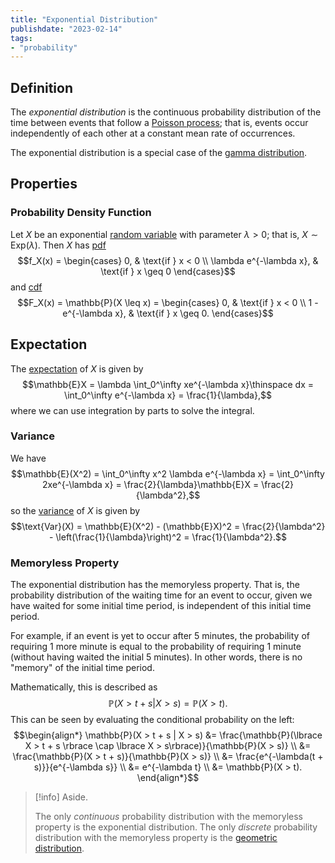 ```yaml
---
title: "Exponential Distribution"
publishdate: "2023-02-14"
tags:
- "probability"
---
```


## Definition
The *exponential distribution* is the continuous probability distribution of the time between events that follow a [Poisson process](statistics/poisson-distribution.md); that is, events occur independently of each other at a constant mean rate of occurrences.

The exponential distribution is a special case of the [gamma distribution](statistics/gamma-distribution.md).

## Properties
### Probability Density Function
Let $X$ be an exponential [random variable](statistics/random-variable.md) with parameter $\lambda > 0$; that is, $X \sim \text{Exp}(\lambda)$. Then $X$ has [pdf](statistics/probability-density-function.md)
$$f_X(x) = \begin{cases}
0, & \text{if } x < 0 \\
\lambda e^{-\lambda x}, & \text{if } x \geq 0
\end{cases}$$
and [cdf](statistics/cumulative-distribution-function.md)
$$F_X(x) = \mathbb{P}(X \leq x) = \begin{cases}
0, & \text{if } x < 0 \\
1 - e^{-\lambda x}, & \text{if } x \geq 0.
\end{cases}$$

## Expectation
The [expectation](statistics/expectation.md) of $X$ is given by
$$\mathbb{E}X = \lambda \int_0^\infty xe^{-\lambda x}\thinspace dx = \int_0^\infty e^{-\lambda x} = \frac{1}{\lambda},$$
where we can use integration by parts to solve the integral.

### Variance
We have
$$\mathbb{E}(X^2) = \int_0^\infty x^2 \lambda e^{-\lambda x} = \int_0^\infty 2xe^{-\lambda x} = \frac{2}{\lambda}\mathbb{E}X = \frac{2}{\lambda^2},$$
so the [variance](statistics/variance.md) of $X$ is given by
$$\text{Var}(X) = \mathbb{E}(X^2) - (\mathbb{E}X)^2 = \frac{2}{\lambda^2} - \left(\frac{1}{\lambda}\right)^2 = \frac{1}{\lambda^2}.$$

### Memoryless Property
The exponential distribution has the memoryless property. That is, the probability distribution of the waiting time for an event to occur, given we have waited for some initial time period, is independent of this initial time period.

For example, if an event is yet to occur after 5 minutes, the probability of requiring 1 more minute is equal to the probability of requiring 1 minute (without having waited the initial 5 minutes). In other words, there is no "memory" of the initial time period.

Mathematically, this is described as
$$\mathbb{P}(X > t + s | X > s) = \mathbb{P}(X > t).$$
This can be seen by evaluating the conditional probability on the left:
$$\begin{align*}
\mathbb{P}(X > t + s | X > s) &= \frac{\mathbb{P}(\lbrace X > t + s \rbrace \cap \lbrace X > s\rbrace)}{\mathbb{P}(X > s)} \\
&= \frac{\mathbb{P}(X > t + s)}{\mathbb{P}(X > s)} \\
&= \frac{e^{-\lambda(t + s)}}{e^{-\lambda s}} \\
&= e^{-\lambda t} \\
&= \mathbb{P}(X > t).
\end{align*}$$

> [!info] Aside.
> 
> The only *continuous* probability distribution with the memoryless property is the exponential distribution. The only *discrete* probability distribution with the memoryless property is the [geometric distribution](statistics/geometric-distribution.md).
